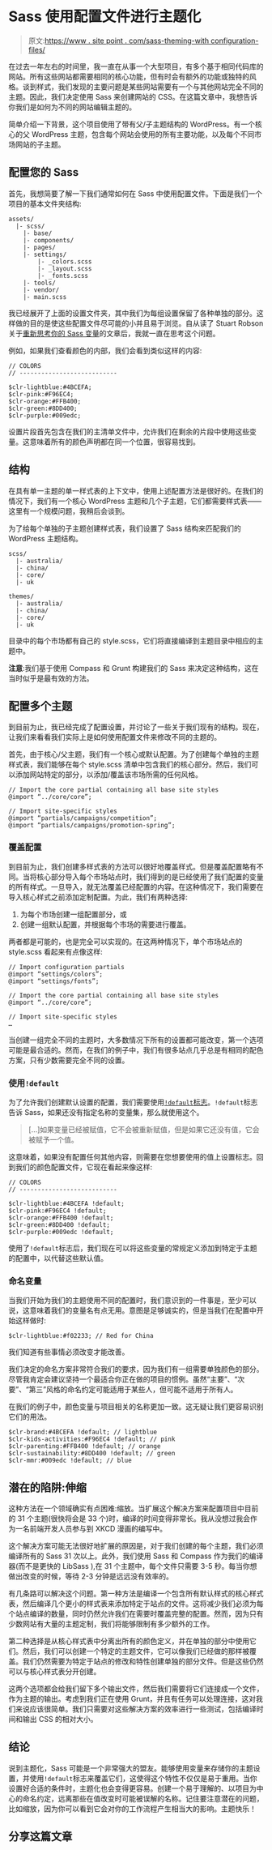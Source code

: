 # Sass 使用配置文件进行主题化

> 原文:[https://www . site point . com/sass-theming-with configuration-files/](https://www.sitepoint.com/sass-theming-withconfiguration-files/)

在过去一年左右的时间里，我一直在从事一个大型项目，有多个基于相同代码库的网站。所有这些网站都需要相同的核心功能，但有时会有额外的功能或独特的风格。谈到样式，我们发现的主要问题是某些网站需要有一个与其他网站完全不同的主题。因此，我们决定使用 Sass 来创建网站的 CSS。在这篇文章中，我想告诉你我们是如何为不同的网站编辑主题的。

简单介绍一下背景，这个项目使用了带有父/子主题结构的 WordPress。有一个核心的父 WordPress 主题，包含每个网站会使用的所有主要功能，以及每个不同市场网站的子主题。

## 配置您的 Sass

首先，我想简要了解一下我们通常如何在 Sass 中使用配置文件。下面是我们一个项目的基本文件夹结构:

```
assets/
  |- scss/
    |- base/
    |- components/
    |- pages/
    |- settings/
        |- _colors.scss
        |- _layout.scss
        |- _fonts.scss
    |- tools/
    |- vendor/
    |- main.scss
```

我已经展开了上面的设置文件夹，其中我们为每组设置保留了各种单独的部分。这样做的目的是使这些配置文件尽可能的小并且易于浏览。自从读了 Stuart Robson 关于[重新思考你的 Sass 变量](http://alwaystwisted.com/articles/rethinking-your-sass-variables)的文章后，我就一直在思考这个问题。

例如，如果我们查看颜色的内部，我们会看到类似这样的内容:

```
// COLORS
// ---------------------------

$clr-lightblue:#4BCEFA;
$clr-pink:#F96EC4;
$clr-orange:#FFB400;
$clr-green:#8DD400;
$clr-purple:#009edc;
```

设置片段首先包含在我们的主清单文件中，允许我们在剩余的片段中使用这些变量。这意味着所有的颜色声明都在同一个位置，很容易找到。

## 结构

在具有单一主题的单一样式表的上下文中，使用上述配置方法是很好的。在我们的情况下，我们有一个核心 WordPress 主题和几个子主题，它们都需要样式表——这里有一个规模问题，我稍后会谈到。

为了给每个单独的子主题创建样式表，我们设置了 Sass 结构来匹配我们的 WordPress 主题结构。

```
scss/
  |- australia/
  |- china/
  |- core/
  |- uk

themes/
  |- australia/
  |- china/
  |- core/
  |- uk
```

目录中的每个市场都有自己的 style.scss，它们将直接编译到主题目录中相应的主题中。

**注意**:我们基于使用 Compass 和 Grunt 构建我们的 Sass 来决定这种结构，这在当时似乎是最有效的方法。

## 配置多个主题

到目前为止，我已经完成了配置设置，并讨论了一些关于我们现有的结构。现在，让我们来看看我们实际上是如何使用配置文件来修改不同的主题的。

首先，由于核心/父主题，我们有一个核心或默认配置。为了创建每个单独的主题样式表，我们能够在每个 style.scss 清单中包含我们的核心部分。然后，我们可以添加网站特定的部分，以添加/覆盖该市场所需的任何风格。

```
// Import the core partial containing all base site styles
@import “../core/core”;

// Import site-specific styles
@import “partials/campaigns/competition”;
@import “partials/campaigns/promotion-spring”;
```

### 覆盖配置

到目前为止，我们创建多样式表的方法可以很好地覆盖样式。但是覆盖配置略有不同。当将核心部分导入每个市场站点时，我们得到的是已经使用了我们配置的变量的所有样式。一旦导入，就无法覆盖已经配置的内容。在这种情况下，我们需要在导入核心样式之前添加定制配置。为此，我们有两种选择:

1.  为每个市场创建一组配置部分，或
2.  创建一组默认配置，并根据每个市场的需要进行覆盖。

两者都是可能的，也是完全可以实现的。在这两种情况下，单个市场站点的 style.scss 看起来有点像这样:

```
// Import configuration partials
@import “settings/colors”;
@import “settings/fonts”;

// Import the core partial containing all base site styles
@import “../core/core”;

// Import site-specific styles
…
```

当创建一组完全不同的主题时，大多数情况下所有的设置都可能改变，第一个选项可能是最合适的。然而，在我们的例子中，我们有很多站点几乎总是有相同的配色方案，只有少数需要完全不同的设置。

### 使用`!default`

为了允许我们创建默认设置的配置，我们需要使用[`!default`标志](https://robots.thoughtbot.com/sass-default)。`!default`标志告诉 Sass，如果还没有指定名称的变量集，那么就使用这个。

> […]如果变量已经被赋值，它不会被重新赋值，但是如果它还没有值，它会被赋予一个值。

这意味着，如果没有配置任何其他内容，则需要在您想要使用的值上设置标志。回到我们的颜色配置文件，它现在看起来像这样:

```
// COLORS
// ---------------------------

$clr-lightblue:#4BCEFA !default;
$clr-pink:#F96EC4 !default;
$clr-orange:#FFB400 !default;
$clr-green:#8DD400 !default;
$clr-purple:#009edc !default;
```

使用了`!default`标志后，我们现在可以将这些变量的常规定义添加到特定于主题的配置中，以代替这些默认值。

### 命名变量

当我们开始为我们的主题使用不同的配置时，我们意识到的一件事是，至少可以说，这意味着我们的变量名有点无用。意图是足够诚实的，但是当我们在配置中开始这样做时:

```
$clr-lightblue:#f02233; // Red for China
```

我们知道有些事情必须改变才能改善。

我们决定的命名方案非常符合我们的要求，因为我们有一组需要单独颜色的部分。尽管我肯定会建议坚持一个最适合你正在做的项目的惯例。虽然“主要”、“次要”、“第三”风格的命名约定可能适用于某些人，但可能不适用于所有人。

在我们的例子中，颜色变量与项目相关的名称更加一致。这无疑让我们更容易识别它们的用法。

```
$clr-brand:#4BCEFA !default; // lightblue
$clr-kids-activities:#F96EC4 !default; // pink
$clr-parenting:#FFB400 !default; // orange
$clr-sustainability:#8DD400 !default; // green
$clr-mmr:#009edc !default; // blue
```

## 潜在的陷阱:伸缩

这种方法在一个领域确实有点困难:缩放。当扩展这个解决方案来配置项目中目前的 31 个主题(很快将会是 33 个)时，编译的时间变得非常长。我从没想过我会作为一名前端开发人员参与到 XKCD 漫画的编写中。

这个解决方案可能无法很好地扩展的原因是，对于我们创建的每个主题，我们必须编译所有的 Sass 31 次以上。此外，我们使用 Sass 和 Compass 作为我们的编译器(而不是更快的 LibSass ),在 31 个主题中，每个文件只需要 3-5 秒。每当你想做出改变的时候，等待 2-3 分钟是远远没有效率的。

有几条路可以解决这个问题。第一种方法是编译一个包含所有默认样式的核心样式表，然后编译几个更小的样式表来添加特定于站点的文件。这将减少我们必须为每个站点编译的数量，同时仍然允许我们在需要时覆盖完整的配置。然而，因为只有少数网站有大量的主题定制，我们将能够限制有多少额外的工作。

第二种选择是从核心样式表中分离出所有的颜色定义，并在单独的部分中使用它们。然后，我们可以创建一个特定的主题文件，它可以像我们已经做的那样被覆盖。我们仍然需要为特定于站点的修改和特性创建单独的部分文件。但是这些仍然可以与核心样式表分开创建。

这两个选项都会给我们留下多个输出文件，然后我们需要将它们连接成一个文件，作为主题的输出。考虑到我们正在使用 Grunt，并且有任务可以处理连接，这对我们来说应该很简单。我们只需要对这些解决方案的效率进行一些测试，包括编译时间和输出 CSS 的相对大小。

## 结论

说到主题化，Sass 可能是一个非常强大的盟友。能够使用变量来存储你的主题设置，并使用`!default`标志来覆盖它们，这使得这个特性不仅仅是易于重用。当你设置好合适的条件时，主题化也会变得更容易。创建一个易于理解的、以项目为中心的命名约定，远离那些在值改变时可能被误解的名称。记住要注意潜在的问题，比如缩放，因为你可以看到它会对你的工作流程产生相当大的影响。主题快乐！

## 分享这篇文章